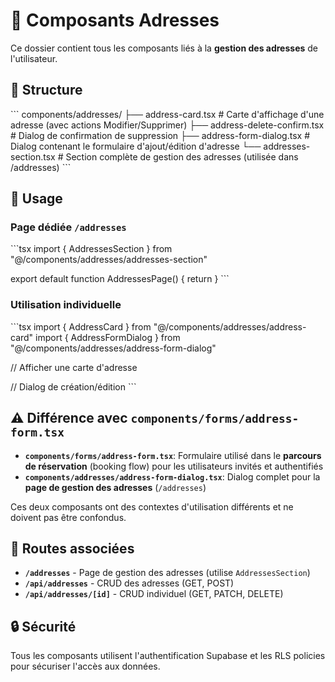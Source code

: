 # 📍 Composants Adresses

Ce dossier contient tous les composants liés à la **gestion des adresses** de l'utilisateur.

## 📁 Structure

\`\`\`
components/addresses/
├── address-card.tsx              # Carte d'affichage d'une adresse (avec actions Modifier/Supprimer)
├── address-delete-confirm.tsx    # Dialog de confirmation de suppression
├── address-form-dialog.tsx       # Dialog contenant le formulaire d'ajout/édition d'adresse
└── addresses-section.tsx         # Section complète de gestion des adresses (utilisée dans /addresses)
\`\`\`

## 🎯 Usage

### Page dédiée `/addresses`
\`\`\`tsx
import { AddressesSection } from "@/components/addresses/addresses-section"

export default function AddressesPage() {
  return <AddressesSection />
}
\`\`\`

### Utilisation individuelle
\`\`\`tsx
import { AddressCard } from "@/components/addresses/address-card"
import { AddressFormDialog } from "@/components/addresses/address-form-dialog"

// Afficher une carte d'adresse
<AddressCard
  address={address}
  onEdit={handleEdit}
  onDelete={handleDelete}
/>

// Dialog de création/édition
<AddressFormDialog
  address={editingAddress}
  open={isOpen}
  onOpenChange={setIsOpen}
  onSuccess={handleSuccess}
/>
\`\`\`

## ⚠️ Différence avec `components/forms/address-form.tsx`

- **`components/forms/address-form.tsx`**: Formulaire utilisé dans le **parcours de réservation** (booking flow) pour les utilisateurs invités et authentifiés
- **`components/addresses/address-form-dialog.tsx`**: Dialog complet pour la **page de gestion des adresses** (`/addresses`)

Ces deux composants ont des contextes d'utilisation différents et ne doivent pas être confondus.

## 🔗 Routes associées

- **`/addresses`** - Page de gestion des adresses (utilise `AddressesSection`)
- **`/api/addresses`** - CRUD des adresses (GET, POST)
- **`/api/addresses/[id]`** - CRUD individuel (GET, PATCH, DELETE)

## 🔒 Sécurité

Tous les composants utilisent l'authentification Supabase et les RLS policies pour sécuriser l'accès aux données.
